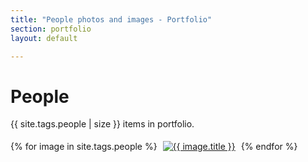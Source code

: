 ```yaml
---
title: "People photos and images - Portfolio"
section: portfolio
layout: default

---
```


People
======================
{{ site.tags.people | size }} items in portfolio.

{% for image in site.tags.people %}
<a href="../..{{ image.url }}/"><img src="../../assets/thumbs/{{ image.photo }}" alt="{{ image.title }}" style="margin: 5px" /></a>
{% endfor %}
